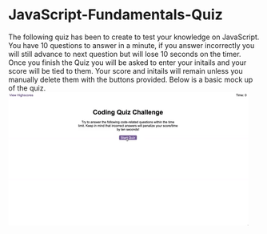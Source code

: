 # JavaScript-Fundamentals-Quiz

The following quiz has been to create to test your knowledge on JavaScript.
You have 10 questions to answer in a minute, if you answer incorrectly you will still advance to next question but will lose 10 seconds on the timer. Once you finish the Quiz you will be asked to enter your initails and your score will be tied to them. Your score  and initails will remain unless you manually delete them with the buttons provided. Below is a basic mock up of the quiz.
![Alt text](assets/08-web-apis-challenge-demo.gif)



